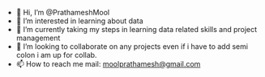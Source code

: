 - 👋 Hi, I’m @PrathameshMool
- 👀 I’m interested in learning about data
- 🌱 I’m currently taking my steps in learning data related skills and project management
- 💞️ I’m looking to collaborate on any projects even if i have to add semi colon i am up for collab.
- 📫 How to reach me mail: moolprathamesh@gmail.com 

<!---
PrathameshMool/PrathameshMool is a ✨ special ✨ repository because its `README.md` (this file) appears on your GitHub profile.
You can click the Preview link to take a look at your changes.
--->
